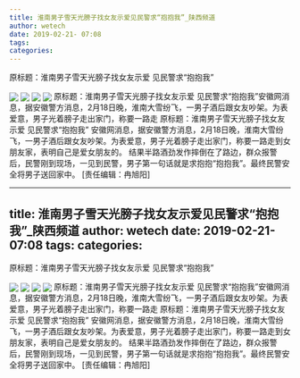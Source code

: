 ```yaml
---
title: 淮南男子雪天光膀子找女友示爱见民警求“抱抱我”_陕西频道
author: wetech
date: 2019-02-21- 07:08
tags: 
categories: 
---
```

原标题：淮南男子雪天光膀子找女友示爱 见民警求“抱抱我”
<!-- more -->
                
<img align="center" border="0" src="http://p3.ifengimg.com/a/2019_08/286a27ede686a17_size2_w328_h219.jpg" />
                
<img align="center" border="0" src="http://p3.ifengimg.com/a/2019_08/48f31e4eb42deb0_size6_w347_h377.jpg" />
            
<img align="center" border="0" src="http://p1.ifengimg.com/a/2019_08/cb0e1558a306fc9_size6_w343_h495.jpg" />
<img align="center" border="0" src="http://p2.ifengimg.com/a/2016/0810/204c433878d5cf9size1_w16_h16.png" />
原标题：淮南男子雪天光膀子找女友示爱 见民警求“抱抱我”安徽网消息，据安徽警方消息，2月18日晚，淮南大雪纷飞，一男子酒后跟女友吵架。为表爱意，男子光着膀子走出家门，称要一路走
原标题：淮南男子雪天光膀子找女友示爱 见民警求“抱抱我”
安徽网消息，据安徽警方消息，2月18日晚，淮南大雪纷飞，一男子酒后跟女友吵架。为表爱意，男子光着膀子走出家门，称要一路走到女朋友家，表明自己是爱女朋友的。
结果半路酒劲发作摔倒在了路边，群众报警后，民警刚到现场，一见到民警，男子第一句话就是求抱抱“抱抱我”。最终民警安全将男子送回家中。
[责任编辑：冉旭阳]
            
---
title: 淮南男子雪天光膀子找女友示爱见民警求“抱抱我”_陕西频道
author: wetech
date: 2019-02-21- 07:08
tags: 
categories: 
---
原标题：淮南男子雪天光膀子找女友示爱 见民警求“抱抱我”
<!-- more -->
                
<img align="center" border="0" src="http://p3.ifengimg.com/a/2019_08/286a27ede686a17_size2_w328_h219.jpg" />
                
<img align="center" border="0" src="http://p3.ifengimg.com/a/2019_08/48f31e4eb42deb0_size6_w347_h377.jpg" />
            
<img align="center" border="0" src="http://p1.ifengimg.com/a/2019_08/cb0e1558a306fc9_size6_w343_h495.jpg" />
<img align="center" border="0" src="http://p2.ifengimg.com/a/2016/0810/204c433878d5cf9size1_w16_h16.png" />
原标题：淮南男子雪天光膀子找女友示爱 见民警求“抱抱我”安徽网消息，据安徽警方消息，2月18日晚，淮南大雪纷飞，一男子酒后跟女友吵架。为表爱意，男子光着膀子走出家门，称要一路走
原标题：淮南男子雪天光膀子找女友示爱 见民警求“抱抱我”
安徽网消息，据安徽警方消息，2月18日晚，淮南大雪纷飞，一男子酒后跟女友吵架。为表爱意，男子光着膀子走出家门，称要一路走到女朋友家，表明自己是爱女朋友的。
结果半路酒劲发作摔倒在了路边，群众报警后，民警刚到现场，一见到民警，男子第一句话就是求抱抱“抱抱我”。最终民警安全将男子送回家中。
[责任编辑：冉旭阳]
            

